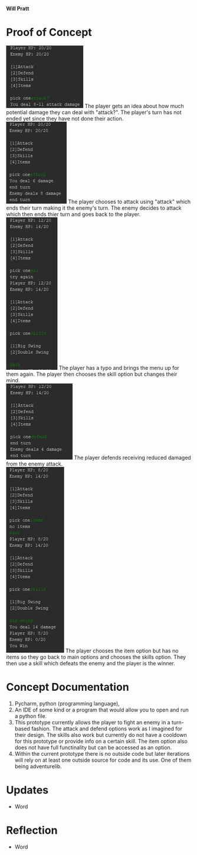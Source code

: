 **Will Pratt**
# Proof of Concept
![POC1](/Deliverables/POC1.JPG)
The player gets an idea about how much potential damage they can deal with "attack?". The player's turn has not ended yet since they have not done their action.
\
![POC2](/Deliverables/POC2.JPG)
The player chooses to attack using "attack" which ends their turn making it the enemy's turn. The enemy decides to attack which then ends thier turn and goes back to the player.
\
![POC3](/Deliverables/POC3.JPG)
The player has a typo and brings the menu up for them again. The player then chooses the skill option but changes their mind.
\
![POC4](/Deliverables/POC4.JPG)
The player defends receiving reduced damaged from the enemy attack.
\
![POC5](/Deliverables/POC5.JPG)
The player chooses the item option but has no items so they go back to main options and chooses the skills option. They then use a skill which defeats the enemy and the player is the winner.
# Concept Documentation
1. Pycharm, python (programming language), 
2. An IDE of some kind or a program that would allow you to open and run a python file.
3. This prototype currently allows the player to fight an enemy in a turn-based fashion. The attack and defend options work as I imagined for their design. The skills also work but currently do not have a cooldown for this prototype or provide info on a certain skill. The item option also does not have full functinality but can be accessed as an option.
4. Within the current prototype there is no outside code but later iterations will rely on at least one outside source for code and its use. One of them being adventurelib.
# Updates
* Word
# Reflection
* Word

